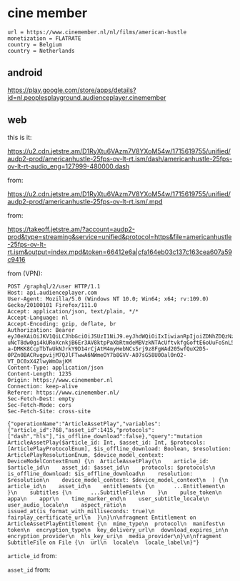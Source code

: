 # cine member

~~~
url = https://www.cinemember.nl/nl/films/american-hustle
monetization = FLATRATE
country = Belgium
country = Netherlands
~~~

## android

https://play.google.com/store/apps/details?id=nl.peoplesplayground.audienceplayer.cinemember

## web

this is it:

<https://u2.cdn.jetstre.am/D1RyXtu6VAzm7V8YXoM54w/1715619755/unified/audp2-prod/americanhustle-25fps-ov-lt-rt.ism/dash/americanhustle-25fps-ov-lt-rt-audio_eng=127999-480000.dash>

from:

https://u2.cdn.jetstre.am/D1RyXtu6VAzm7V8YXoM54w/1715619755/unified/audp2-prod/americanhustle-25fps-ov-lt-rt.ism/.mpd

from:

https://takeoff.jetstre.am/?account=audp2-prod&type=streaming&service=unified&protocol=https&file=americanhustle-25fps-ov-lt-rt.ism&output=index.mpd&token=66412e6a|cfa164eb03c137c163cea607a59c9416

from (VPN):

~~~
POST /graphql/2/user HTTP/1.1
Host: api.audienceplayer.com
User-Agent: Mozilla/5.0 (Windows NT 10.0; Win64; x64; rv:109.0) Gecko/20100101 Firefox/111.0
Accept: application/json, text/plain, */*
Accept-Language: nl
Accept-Encoding: gzip, deflate, br
Authorization: Bearer eyJ0eXAiOiJKV1QiLCJhbGciOiJSUzI1NiJ9.eyJhdWQiOiIxIiwianRpIjoiZDNhZDQzNzRhZTdkMWY5OTkyZmRhZGRkY2NiZTI0YTIwYTFiNjdiODg0YjNjYzJlOTM4MmQwZWU3YzQzNTdiZmQ1NjRmOWEzMGI0OWQzMjAiLCJpYXQiOjE3MTU1MzMzMTAsIm5iZiI6MTcxNTUzMzMxMCwiZXhwIjoyMDMwODkzMzEwLCJzdWIiOiIxMjM4NjMiLCJzY29wZXMiOlsiYXBpLXVzZXItYWNjZXNzIl0sImFwX3BpZCI6MiwiYXBfYWlkIjpudWxsLCJhcF9yaWQiOm51bGwsImFwX2tpZCI6bnVsbH0.tM2GLP7yGtT2hLyPteXJAEahSmMDdTWhi28A_8oLwf7U3aHmmyZrPSfk2Rwceai9jVu8HiDre8_JbXmr6gS7v7M2nur77cSkUAXA0IYfgdhKjO67YWmyCDzN27fh_Gur4je-uNcT8dw0gi4kURoXcnkjB6Er3AV8ktpPaXbRtmdeMBVzkNTAcUftvkfgGoftE6oUuFoSnL5Ra40JICAqHPiqSTtACRRxvJjSPSP9zm1oaH07Bj2oeQX711hhxZWvq1eXkr89VP984xGypOJYWkAA_g6HYH3TVupWpEmNlqov1h20PtHTekhcjh1lhmEr_dIY0n3QHogj9wQY8TRHG49Vl8p7Gi7a885ElEcU6OC9FJnU_lgT6_xbZxuLUZoxridDF6ikvCZA4WS91RiuHc9N8Nfy4SYPk0KYHP60bXC_qhMdYdcCY4u3RHhlVuRdr6YBmAbvWzTDogoKCckatBRuKnZLBOqy2Yvl7y02iM2wW0b4b2iE78aonmcGZcDDOT8iK39v8JQBwfKJfaPbKbUeC3MZXoU-a-DMKK8CcpTbTwUkNJrkY9D14rCjAtM4myHebNCs5rj9z8FgWAd205wfQuX2D5-0PZn0BACRvqpvijM7QJlFTwwA6NWmeOY7b8GVV-A07sG58U0Oal0nO2-VT_DC0xX4ZlwyWmOajKM
Content-Type: application/json
Content-Length: 1235
Origin: https://www.cinemember.nl
Connection: keep-alive
Referer: https://www.cinemember.nl/
Sec-Fetch-Dest: empty
Sec-Fetch-Mode: cors
Sec-Fetch-Site: cross-site

{"operationName":"ArticleAssetPlay","variables":{"article_id":768,"asset_id":1415,"protocols":["dash","hls"],"is_offline_download":false},"query":"mutation ArticleAssetPlay($article_id: Int, $asset_id: Int, $protocols: [ArticlePlayProtocolEnum], $is_offline_download: Boolean, $resolution: ArticlePlayResolutionEnum, $device_model_context: DeviceModelContextEnum) {\n  ArticleAssetPlay(\n    article_id: $article_id\n    asset_id: $asset_id\n    protocols: $protocols\n    is_offline_download: $is_offline_download\n    resolution: $resolution\n    device_model_context: $device_model_context\n  ) {\n    article_id\n    asset_id\n    entitlements {\n      ...Entitlement\n    }\n    subtitles {\n      ...SubtitleFile\n    }\n    pulse_token\n    appa\n    appr\n    time_marker_end\n    user_subtitle_locale\n    user_audio_locale\n    aspect_ratio\n    issued_at(is_format_with_milliseconds: true)\n    fairplay_certificate_url\n  }\n}\n\nfragment Entitlement on ArticleAssetPlayEntitlement {\n  mime_type\n  protocol\n  manifest\n  token\n  encryption_type\n  key_delivery_url\n  download_expires_in\n  encryption_provider\n  hls_key_uri\n  media_provider\n}\n\nfragment SubtitleFile on File {\n  url\n  locale\n  locale_label\n}"}
~~~

`article_id` from:

`asset_id` from:
